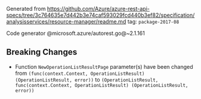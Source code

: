 Generated from https://github.com/Azure/azure-rest-api-specs/tree/3c764635e7d442b3e74caf593029fcd440b3ef82/specification/analysisservices/resource-manager/readme.md tag: `package-2017-08`

Code generator @microsoft.azure/autorest.go@~2.1.161

## Breaking Changes

- Function `NewOperationListResultPage` parameter(s) have been changed from `(func(context.Context, OperationListResult) (OperationListResult, error))` to `(OperationListResult, func(context.Context, OperationListResult) (OperationListResult, error))`
